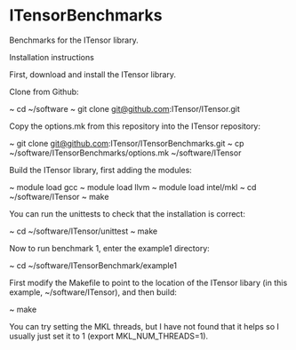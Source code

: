 # ITensorBenchmarks
Benchmarks for the ITensor library.

Installation instructions

First, download and install the ITensor library.

Clone from Github:

 ~ cd ~/software
 ~ git clone git@github.com:ITensor/ITensor.git

Copy the options.mk from this repository into the ITensor repository:

 ~ git clone git@github.com:ITensor/ITensorBenchmarks.git
 ~ cp ~/software/ITensorBenchmarks/options.mk ~/software/ITensor

Build the ITensor library, first adding the modules:

 ~ module load gcc
 ~ module load llvm
 ~ module load intel/mkl
 ~ cd ~/software/ITensor
 ~ make

You can run the unittests to check that the installation is correct:

 ~ cd ~/software/ITensor/unittest
 ~ make

Now to run benchmark 1, enter the example1 directory:

 ~ cd ~/software/ITensorBenchmark/example1

First modify the Makefile to point to the location of the ITensor libary (in this example, ~/software/ITensor), and then build:

 ~ make

You can try setting the MKL threads, but I have not found that it helps so I usually just set it to 1 (export MKL_NUM_THREADS=1).

